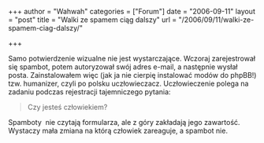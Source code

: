 +++
author = "Wahwah"
categories = ["Forum"]
date = "2006-09-11"
layout = "post"
title = "Walki ze spamem ciąg dalszy"
url = "/2006/09/11/walki-ze-spamem-ciag-dalszy/"

+++

Samo potwierdzenie wizualne nie jest wystarczające. Wczoraj zarejestrował się spambot, potem autoryzował swój adres e-mail, a następnie wysłał posta. Zainstalowałem więc (jak ja nie cierpię instalować modów do phpBB!) tzw. humanizer, czyli po polsku uczłowieczacz. Uczłowieczenie polega na zadaniu podczas rejestracji tajemniczego pytania:

> Czy jesteś człowiekiem?

Spamboty  nie czytają formularza, ale z góry zakładają jego zawartość. Wystaczy mała zmiana na którą człowiek zareaguje, a spambot nie.